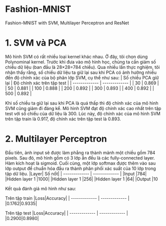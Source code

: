 # Fashion-MNIST
Fashion-MNIST with SVM, Multilayer Perceptron and ResNet

# 1. SVM và PCA
Mô hình SVM có rất nhiều loại kernel khác nhau. Ở đây, tôi chọn dùng Polynominal kernel.
Trước khi đưa vào mô hình học, chúng ta cần giảm số chiều dữ liệu (ban đầu là 28×28=784 chiều). Qua nhiều lần thực nghiệm, tôi nhận thấy rằng, số chiều dữ liệu ta giữ lại sau khi PCA có ảnh hưởng nhiều đến độ chính xác của bộ phân lớp SVM, cụ thể như sau:
| Số chiều PCA giữ lại | Độ chính xác trên tập test |
| ------------- | ------------- |
| 30  | 0.869  |
| 50  | 0.881  |
| 100 | 0.888  |
| 200	| 0.892  |
| 300	| 0.893  |
| 400	| 0.892  |
| 500	| 0.892  |

Khi số chiều ta giữ lại sau khi PCA là quá thấp thì độ chính xác của mô hình SVM cũng giảm đi đáng kể. Mô hình SVM đạt độ chính xác cao nhất trên tập test với số chiều của dữ liệu là 300. Lúc này, độ chính xác của mô hình SVM trên tập train là 0.917, độ chính xác trên tập test là 0.893.

# 2. Multilayer Perceptron
Đầu tiên, ảnh input sẽ được làm phẳng ra thành mảnh một chiều gồm 784 pixels. Sau đó, mô hình gồm có 3 lớp ẩn đều là các fully-connected layer. Hàm kích hoạt là sigmoid. Cuối cùng, một lớp softmax được thêm vào sau lớp output để chuẩn hóa đầu ra thành phân phối xác suất của 10 lớp trong tập dữ liệu.
|Layer|	Số nốt|
| ------------- | ------------- |
|Input	|784|
|Hidden layer 1	|1000|
|Hidden layer 1	|256|
|Hidden layer 1	|64|
|Output	|10

Kết quả đánh giá mô hình như sau:

Trên tập train
|Loss|Accuracy|
| ------------- | ------------- |
|0.1762|0.9335|

Trên tập test
|Loss|Accuracy|
| ------------- | ------------- |
|0.2900|0.8980|
